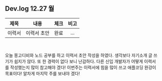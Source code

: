 ## Dev.log 12.27 월

  |제목|내용|체크|비고|
|:------:|:------:|:------:|:------:|
|이력서|이력서 초안|완료|...|

<br />

오늘 몽고디비와 노드 공부를 하고 이력서 초안 작성을 하였다. 생각보다 자기소개 글 쓰기가 쉽지가 않다. 또 한 경력이 없다 보니 난감하다. 다른 신입 개발자가 어떻게 이력서를 작성했는지 많이 참고해야 겠다! 이번주는 이력서에 힘을 많이 쓰고 애플코딩 완강이 목표이다! 알차게 마지막 주를 보내야 겠다!

<br />